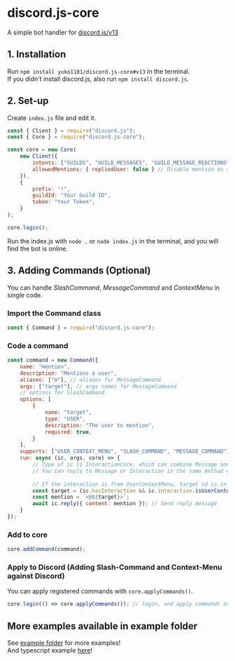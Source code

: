 # discord.js-core
A simple bot handler for [discord.js/v13](https://github.com/discordjs/discord.js)

## 1. Installation
Run `npm install yuko1101/discord.js-core#v13` in the terminal.  
If you didn't install discord.js, also run `npm install discord.js`.

## 2. Set-up
Create `index.js` file and edit it.

```js
const { Client } = require("discord.js");
const { Core } = require("discord.js-core");

const core = new Core(
    new Client({
        intents: ["GUILDS", "GUILD_MESSAGES", "GUILD_MESSAGE_REACTIONS"],
        allowedMentions: { repliedUser: false } // Disable mention on reply (Recommended)
    }),
    {
        prefix: "!",
        guildId: "Your Guild ID",
        token: "Your Token",
    }
);

core.login();
```
Run the index.js with `node .` or `node index.js` in the terminal,
and you will find the bot is online.

## 3. Adding Commands (Optional)
You can handle *SlashCommand*, *MessageCommand* and *ContextMenu* in single code.

### Import the Command class
```js
const { Command } = require("discord.js-core");
```

### Code a command
```js
const command = new Command({
    name: "mention",
    description: "Mentions a user",
    aliases: ["m"], // aliases for MessageCommand
    args: ["target"], // args names for MessageCommand
    // options for SlashCommand
    options: [
        {
            name: "target",
            type: "USER",
            description: "The user to mention",
            required: true,
        }
    ],
    supports: ["USER_CONTEXT_MENU", "SLASH_COMMAND", "MESSAGE_COMMAND"], // Types of commands which this command supports
    run: async (ic, args, core) => {
        // Type of ic is InteractionCore, which can combine Message and Interaction.
        // You can reply to Message or Interaction in the same method with InteractionCore.
        
        // If the interaction is from UserContextMenu, target id is in args["user"] (If from MessageContextMenu, in args["message"])
        const target = (ic.hasInteraction && ic.interaction.isUserContextMenu()) ? args["user"] : args["target"]; 
        const mention = `<@${target}>`;
        await ic.reply({ content: mention }); // Send reply message
    }
});
```

### Add to core
```js
core.addCommand(command);
```

### Apply to Discord (Adding Slash-Command and Context-Menu against Discord)
You can apply registered commands with `core.applyCommands()`.
```js
core.login(() => core.applyCommands()); // login, and apply commands on ready
```

## More examples available in example folder
See [example folder](example) for more examples!  
And typescript example [here](example-ts)!
